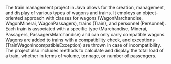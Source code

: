                                            
The train management project in Java allows for the creation, management, and display of various types of wagons and trains.
It employs an object-oriented approach with classes for wagons (WagonMarchandise, WagonMinerai, WagonPassagers), trains (Train), and personnel (Personnel). 
Each train is associated with a specific type (Marchandise, Minerai, Passagers, PassagersMarchandise) and can only carry compatible wagons. 
Wagons are added to trains with a compatibility check, and exceptions (TrainWagonIncompatibleException) are thrown in case of incompatibility. 
The project also includes methods to calculate and display the total load of a train, whether in terms of volume, tonnage, or number of passengers. 
